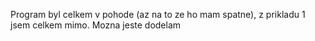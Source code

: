 Program byl celkem v pohode (az na to ze ho mam spatne), z prikladu 1 jsem celkem mimo. Mozna jeste dodelam
